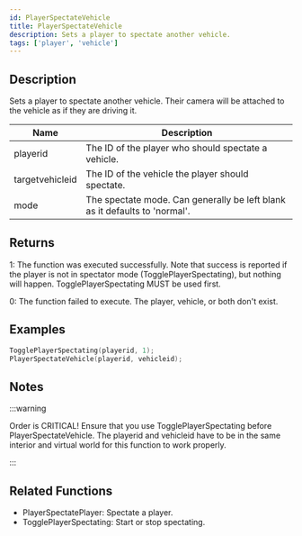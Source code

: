 ```yaml
---
id: PlayerSpectateVehicle
title: PlayerSpectateVehicle
description: Sets a player to spectate another vehicle.
tags: ['player', 'vehicle']
---
```


<TagLinks />

## Description

Sets a player to spectate another vehicle. Their camera will be attached to the vehicle as if they are driving it.


| Name | Description |
|------|-------------|
|playerid | The ID of the player who should spectate a vehicle.|
|targetvehicleid | The ID of the vehicle the player should spectate.|
|mode | The spectate mode. Can generally be left blank as it defaults to 'normal'.|


## Returns

 1: The function was executed successfully. Note that success is reported if the player is not in spectator mode (TogglePlayerSpectating), but nothing will happen. TogglePlayerSpectating MUST be used first.

 0: The function failed to execute. The player, vehicle, or both don't exist.


## Examples


```c
TogglePlayerSpectating(playerid, 1);
PlayerSpectateVehicle(playerid, vehicleid);
```


## Notes

:::warning


Order is CRITICAL! Ensure that you use TogglePlayerSpectating before PlayerSpectateVehicle.
The playerid and vehicleid have to be in the same interior and virtual world for this function to work properly.



:::


## Related Functions


-  PlayerSpectatePlayer: Spectate a player.
-  TogglePlayerSpectating: Start or stop spectating.
